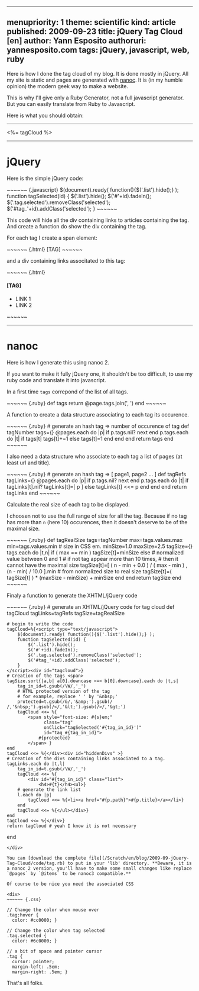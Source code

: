 -----
menupriority:   1
theme: scientific
kind:           article
published: 2009-09-23
title: jQuery Tag Cloud [en]
author: Yann Esposito
authoruri: yannesposito.com
tags:  jQuery, javascript, web, ruby
-----
Here is how I done the tag cloud of my blog. It is done mostly in jQuery.
All my site is static and pages are generated with [nanoc](nanoc.stoneship.org).
It is (in my humble opinion) the modern geek way to make a website.

This is why I'll give only a Ruby Generator, not a full javascript generator. 
But you can easily translate from Ruby to Javascript.

Here is what you should obtain:

---

<div>
<%= tagCloud %>
</div>

---

# jQuery

Here is the simple jQuery code:

<div>
~~~~~~ {.javascript}
    $(document).ready( function(){$('.list').hide();} );
    function tagSelected(id) {
        $('.list').hide();
        $('#'+id).fadeIn();
        $('.tag.selected').removeClass('selected');
        $('#tag_'+id).addClass('selected');
    }
~~~~~~
</div>

This code will hide all the div containing links to articles containing the tag. And create a function do show the div containing the tag.

For each tag I create a span element:

<div>
~~~~~~ {.html}
    <span   style="font-size: 1.0em;" 
            class="tag" 
            onClick="tagSelected('[TAG]')" 
            id="tag_[TAG]">
        [TAG]
    </span> 
~~~~~~
</div>

and a div containing links associtated to this tag:

<div>
~~~~~~ {.html}
    <div id="[TAG]">
        <h4>[TAG]</h4>
        <ul>
            <li> LINK 1 </li>
            <li> LINK 2 </li>
        </ul>
    </div> 
~~~~~~
</div>

---

# nanoc

Here is how I generate this using nanoc 2.

If you want to make it fully jQuery one, it shouldn't be
too difficult, to use my ruby code and translate it into javascript.

In a first time `tags` correpond of the list of all tags.

<div>
~~~~~~ {.ruby}
def tags
    return @page.tags.join(', ')
end
~~~~~~
</div>

A function to create a data structure associating to each 
tag its occurence. 

<div>
~~~~~~ {.ruby}
# generate an hash tag => number of occurence of tag
def tagNumber
    tags={}
    @pages.each do |p|
        if p.tags.nil?
            next
        end
        p.tags.each do |t|
            if tags[t]
                tags[t]+=1
            else
                tags[t]=1
            end
        end
    end
    return tags
end
~~~~~~
</div>

I also need a data structure who associate to each
tag a list of pages (at least url and title).

<div>
~~~~~~ {.ruby}
# generate an hash tag => [ page1, page2 ... ]
def tagRefs
    tagLinks={}
    @pages.each do |p|
        if p.tags.nil?
            next
        end
        p.tags.each do |t|
            if tagLinks[t].nil?
                tagLinks[t]=[ p ]
            else
                tagLinks[t] <<= p
            end
        end
    end
    return tagLinks
end
~~~~~~
</div>

Calculate the real size of each tag to be displayed.

I choosen not to use the full range of size for all the tag. Because if no
tag has more than `n` (here 10) occurences, then it doesn't deserve to be
of the maximal size.

<div>
~~~~~~ {.ruby}
def tagRealSize
    tags=tagNumber
    max=tags.values.max
    min=tags.values.min
    # size in CSS em.
    minSize=1.0
    maxSize=2.5
    tagSize={}
    tags.each do |t,n|
        if ( max == min )
            tagSize[t]=minSize
        else
            # normalized value between 0 and 1
            # if not tag appear more than 10 times, 
            # then it cannot have the maximal size
            tagSize[t]=[ ( n - min + 0.0 ) / ( max - min ) , 
                         (n - min) / 10.0 ].min
            # from normalized size to real size
            tagSize[t]=( tagSize[t] ) * (maxSize - minSize) + minSize
        end
    end
    return tagSize
end
~~~~~~
</div>

Finaly a function to generate the XHTML/jQuery code

<div>
~~~~~~ {.ruby}
# generate an XHTML/jQuery code for tag cloud
def tagCloud
    tagLinks=tagRefs
    tagSize=tagRealSize

    # begin to write the code
    tagCloud=%{<script type="text/javascript">
        $(document).ready( function(){$('.list').hide();} );
        function tagSelected(id) {
            $('.list').hide();
            $('#'+id).fadeIn();
            $('.tag.selected').removeClass('selected');
            $('#tag_'+id).addClass('selected');
        }
    </script><div id="tagcloud">}
    # Creation of the tags <span>
    tagSize.sort{|a,b| a[0].downcase <=> b[0].downcase}.each do |t,s|
        tag_in_id=t.gsub(/\W/,'_')
        # HTML protected version of the tag
        # for example, replace ' ' by '&nbsp;'
        protected=t.gsub(/&/,'&amp;').gsub(/ /,'&nbsp;').gsub(/</,'&lt;').gsub(/>/,'&gt;')
        tagCloud <<= %{
            <span style="font-size: #{s}em;" 
                  class="tag" 
                  onClick="tagSelected('#{tag_in_id}')" 
                  id="tag_#{tag_in_id}">
                #{protected}
            </span> }
    end
    tagCloud <<= %{</div><div id="hiddenDivs" >}
    # Creation of the divs containing links associated to a tag.
    tagLinks.each do |t,l|
        tag_in_id=t.gsub(/\W/,'_')
        tagCloud <<= %{
            <div id="#{tag_in_id}" class="list">
                <h4>#{t}</h4><ul>}
        # generate the link list
        l.each do |p|
            tagCloud <<= %{<li><a href="#{p.path}">#{p.title}</a></li>}
        end
        tagCloud <<= %{</ul></div>}
    end
    tagCloud <<= %{</div>}
    return tagCloud # yeah I know it is not necessary
end
~~~~~~
</div>

You can [download the complete file](/Scratch/en/blog/2009-09-jQuery-Tag-Cloud/code/tag.rb) to put in your 'lib' directory. **Beware, it is a nanoc 2 version, you'll have to make some small changes like replace `@pages` by `@items` to be nanoc3 compatible.**

Of course to be nice you need the associated CSS

<div>
~~~~~~ {.css}

// Change the color when mouse over
.tag:hover {
  color: #cc0000; }

// Change the color when tag selected
.tag.selected {
  color: #6c0000; }

// a bit of space and pointer cursor
.tag {
  cursor: pointer;
  margin-left: .5em;
  margin-right: .5em; }
~~~~~~
</div>

That's all folks.
